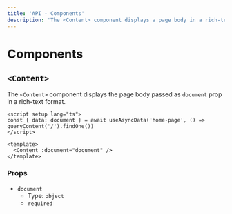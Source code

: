 ```yaml
---
title: 'API - Components'
description: 'The <Content> component displays a page body in a rich-text format.'
---
```


# Components

## `<Content>`

The `<Content>` component displays the page body passed as `document` prop in a rich-text format.

```vue
<script setup lang="ts">
const { data: document } = await useAsyncData('home-page', () => queryContent('/').findOne())
</script>

<template>
  <Content :document="document" />
</template>
```

### Props

- `document`
  - Type: `object`
  - `required`

